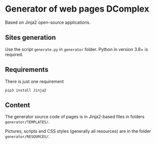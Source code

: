 # Generator of web pages DComplex
Based on Jinja2 open-source applications.

## Sites generation
Use the script `generate.py` in `generator` folder. Python in version 3.8+ is
required.

## Requirements
There is just one requirement
```
pip3 install Jinja2
```
## Content
The generator source code of pages is in Jinja2-based files in folders
`generator/TEMPLATES/`.

Pictures, scripts and CSS styles (generally all resources) are in
the folder `generator/RESOURCES/`.
